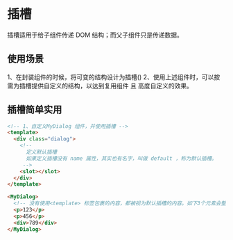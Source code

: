 # 插槽

插槽适用于给子组件传递 DOM 结构；而父子组件只是传递数据。

## 使用场景

1、在封装组件的时候，将可变的结构设计为插槽(<slot></slot>)
2、使用上述组件时，可以按需为插槽提供自定义的结构，以达到复用组件 且 高度自定义的效果。


## 插槽简单实用

```html
<!-- 1、自定义MyDialog 组件，并使用插槽 -->
<template>
  <div class="dialog">
    <!-- 
      定义默认插槽
      如果定义插槽没有 name 属性，其实也有名字，叫做 default ，称为默认插槽。
     -->
    <slot></slot>
  </div>
</template>

<MyDialog>
  <!-- 没有使用<template> 标签包裹的内容，都被视为默认插槽的内容。如下3个元素会整体添加到默认插槽 -->
  <p>123</p>
  <p>456</p>
  <div>789</div>
</MyDialog>
```
